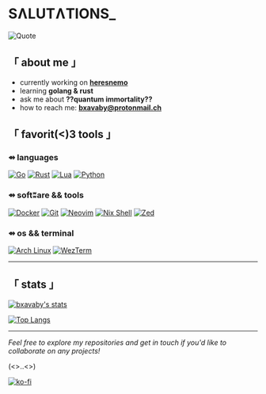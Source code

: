 # SɅLUTɅTIONS_


![Quote](https://quotes-github-readme.vercel.app/api?type=horizontal&theme=tokyonight)


## 「 about me 」

- currently working on [**heresnemo**](https://github.com/bxavaby/heresnemo)
- learning **golang & rust**
- ask me about **??quantum immortality??**
- how to reach me: **bxavaby@protonmail.ch**


## 「 favorit(<)3 tools 」

### ⇴ languages

[![Go](https://img.shields.io/badge/Go-00ADD8?style=for-the-badge&logo=go&logoColor=white)](https://go.dev/)
[![Rust](https://img.shields.io/badge/Rust-000000?style=for-the-badge&logo=rust&logoColor=white)](https://www.rust-lang.org/)
[![Lua](https://img.shields.io/badge/Lua-2C2D72?style=for-the-badge&logo=lua&logoColor=white)](https://www.lua.org/)
[![Python](https://img.shields.io/badge/Python-3776AB?style=for-the-badge&logo=python&logoColor=white)](https://www.python.org/)

### ⇴ softʬare && tools

[![Docker](https://img.shields.io/badge/Docker-2496ED?style=for-the-badge&logo=docker&logoColor=white)](https://www.docker.com/)
[![Git](https://img.shields.io/badge/Git-F05032?style=for-the-badge&logo=git&logoColor=white)]([https://go.dev/](https://git-scm.com/))
[![Neovim](https://img.shields.io/badge/Neovim-57A143?style=for-the-badge&logo=neovim&logoColor=white)]([https://go.dev/](https://neovim.io/))
[![Nix Shell](https://img.shields.io/badge/Nix%20Shell-5277C3?style=for-the-badge&logo=nixos&logoColor=white)](https://nixos.org/)
[![Zed](https://img.shields.io/badge/Zed%20Editor-1a1a1a?style=for-the-badge&logoColor=white)](https://zed.dev/)

### ⇴ os && terminal

[![Arch Linux](https://img.shields.io/badge/Arch_Linux-1793D1?style=for-the-badge&logo=arch-linux&logoColor=white)]([https://go.dev/](https://archlinux.org/))
[![WezTerm](https://img.shields.io/badge/WezTerm-090909?style=for-the-badge&logoColor=white)]([https://go.dev/](https://wezfurlong.org/wezterm/))

---

## 「 stats 」

[![bxavaby's stats](https://github-readme-stats.vercel.app/api?username=bxavaby&show_icons=true&theme=tokyonight)](https://github.com/bxavaby/)

[![Top Langs](https://github-readme-stats.vercel.app/api/top-langs/?username=bxavaby&layout=compact&theme=tokyonight)](https://github.com/bxavaby)


---

*Feel free to explore my repositories and get in touch if you'd like to collaborate on any projects!*

(<>..<>)

[![ko-fi](https://ko-fi.com/img/githubbutton_sm.svg)](https://ko-fi.com/P5P116XU3H)
